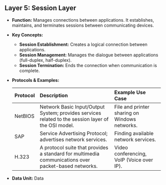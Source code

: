 ## Layer 5: Session Layer

- **Function:** Manages connections between applications. It establishes, maintains, and terminates sessions between communicating devices.
- **Key Concepts:**

  - **Session Establishment:** Creates a logical connection between applications.
  - **Session Management:** Manages the dialogue between applications (full-duplex, half-duplex).
  - **Session Termination:** Ends the connection when communication is complete.

- **Protocols & Examples:**

  | Protocol | Description                                                                                         | Example Use Case                              |
  | :------- | :-------------------------------------------------------------------------------------------------- | :-------------------------------------------- |
  | NetBIOS  | Network Basic Input/Output System; provides services related to the session layer of the OSI model. | File and printer sharing on Windows networks. |
  | SAP      | Service Advertising Protocol; advertises network services.                                          | Finding available network services.           |
  | H.323    | A protocol suite that provides a standard for multimedia communications over packet-based networks. | Video conferencing, VoIP (Voice over IP).     |

- **Data Unit:** Data
